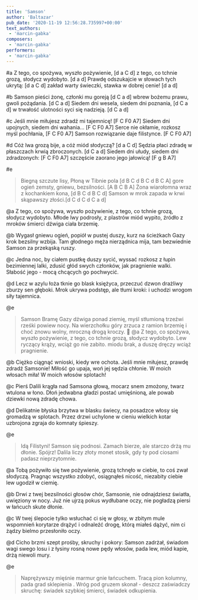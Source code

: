 ```yaml
---
title: 'Samson'
author: 'Baltazar'
pub_date: '2020-11-19 12:56:28.735997+00:00'
text_authors:
 - 'marcin-gabka'
composers:
 - 'marcin-gabka'
performers:
 - 'marcin-gabka'
---
```


#a
Z tego, co spożywa, wyszło pożywienie, [d a C d]
z tego, co tchnie grozą, słodycz wydobyto. [d a d]
Prawdę odszukajcie w słowach tych ukrytą: [d a C d]
zakład warty świeczki, stawka w dobrej cenie! [d a d]

#b
Samson pieści żonę, członki mu goreją [d C a d]
wbrew bożemu prawu, gwoli pożądania. [d C a d]
Siedem dni wesela, siedem dni poznania, [d C a d]
w trwałość ulotności syci się nadzieją. [d C a d]

#c
Jeśli mnie miłujesz zdradź mi tajemnicę! [F C F0 A7]
Siedem dni upojnych, siedem dni wahania… [F C F0 A7]
Serce nie okłamie, rozkosz myśl pochłania,  [F C F0 A7]
Samson rozwiązanie daje filistynce. [F C F0 A7]

#d
Cóż lwa grozą bije, a cóż miód słodyczą? [d a C d]
Sędzia płaci zdradę w płaszczach krwią zbroczonych. [d C a d]
Siedem dni ułudy, siedem dni zdradzonych: [F C F0 A7]
szczęście zaorano jego jałowicą! [F g B A7]

#e
>Biegną szczute lisy, Płoną w Tibnie pola [d B C d B C d B C A]
>gore ogień zemsty, gniewu, bezsilności. [A B C B A]
>Żona wiarołomna wraz z kochankiem kona, [d B C d B C d]
>Samson w mrok zapada w krwi skąpawszy złości.[d C d C d C a d]

@a
Z tego, co spożywa, wyszło pożywienie,
z tego, co tchnie grozą, słodycz wydobyto.
Młode lwy podrosły, z plastrów miód wypito, 
źródło z mroków śmierci dźwiga ciała brzemię.

@b
Wygasł gniewu ogień, popiół w pustej duszy,
kurz na ścieżkach Gazy krok bezsilny wzbija.
Tam głodnego męża nierządnica mija,
tam bezwiednie Samson za przekąską ruszy.

@c
Jedna noc, by ciałem pustkę duszy sycić,
wyssać rozkosz z łupin bezimiennej lalki,
zdusić głód swych członków, jak pragnienie walki.
Słabość jego -  mocą chcących go pochwycić. 

@d
Lecz w azylu łoża tknie go blask księżyca,
przeczuć dzwon drażliwy zburzy sen głęboki.
Mrok ukrywa podstęp, ale tłumi kroki:
i uchodzi wrogom siły tajemnica.

@e
>Samson Bramę Gazy dźwiga ponad ziemię,
>myśl stłumioną trzeźwi rześki powiew nocy.
>Na wierzchołku góry zrzuca z ramion brzemię
>i choć znowu wolny, mroczną drogą kroczy.

@a
Z tego, co spożywa, wyszło pożywienie,
z tego, co tchnie grozą, słodycz wydobyto.
Lew ryczący krąży, wciąż go nie zabito.
miodu brak, a duszę dręczy wciąż pragnienie.

@b
Ciężko ciągnąć wnioski, kiedy wre ochota.
Jeśli mnie miłujesz, prawdę zdradź Samsonie! 
Miłość go upaja, woń jej sędzia chłonie.
W moich włosach miła! W moich włosów splotach!

@c
Pierś Dalili krągła nad Samsona głową,
mocarz snem zmożony, twarz wtulona w łono.
Dłoń jedwabna gładzi postać umięśnioną,
ale powab dziewki nową zdradę chowa.

@d
Delikatnie błyska brzytwa w blasku świecy,
na posadzce włosy się gromadzą w splotach.
Przez drzwi uchylone w cieniu wielkich kotar
uzbrojona zgraja do komnaty śpieszy.

@e
>Idą Filistyni! Samson się podnosi.
>Zamach bierze, ale starczo drżą mu dłonie.
>Spójrz!  Dalila liczy złoty monet stosik,
>gdy ty pod ciosami padasz nieprzytomnie.

@a
Tobą pożywiło się twe pożywienie,
grozą tchnęło w ciebie, to coś zwał słodyczą.
Pragnąc wszystko zdobyć, osiągnąłeś nicość,
niezabity ciebie lew ugodził w ciemię.

@b
Drwi z twej bezsilności głosów chór, Samsonie,
nie odnajdziesz światła, uwięziony w nocy.
Już nie ujrzą pokus wydłubane oczy,
nie pogładzą piersi w łańcuch skute dłonie.

@c
W twej ślepocie tylko wsłuchać ci się w głosy,
w zbitym mule wspomnień korytarze drążyć
i odnaleźć drogę, którą miałeś dążyć,
nim ci żądzy bielmo przesłoniło oczy.

@d
Cicho brzmi szept prośby, skruchy i pokory: 
Samson zadrżał, świadom wagi swego losu
i z łysiny rosną nowe pędy włosów,
pada lew, miód kapie, drżą niewoli mury.

@e
>Naprężywszy mięśnie marmur gnie łańcuchem.
>Tracą pion kolumny, pada grad sklepienia .
>Wróg pod gruzem skonał - deszcz zaświadczy skruchę:
>świadek szybkiej śmierci, świadek odkupienia.